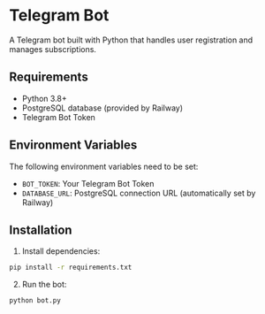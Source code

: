 # Telegram Bot

A Telegram bot built with Python that handles user registration and manages subscriptions.

## Requirements

- Python 3.8+
- PostgreSQL database (provided by Railway)
- Telegram Bot Token

## Environment Variables

The following environment variables need to be set:

- `BOT_TOKEN`: Your Telegram Bot Token
- `DATABASE_URL`: PostgreSQL connection URL (automatically set by Railway)

## Installation

1. Install dependencies:
```bash
pip install -r requirements.txt
```

2. Run the bot:
```bash
python bot.py 